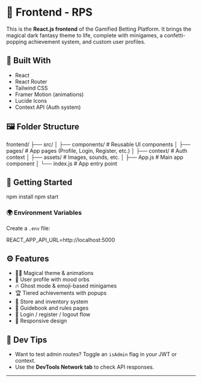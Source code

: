 # 🌌 Frontend - RPS

This is the **React.js frontend** of the Gamified Betting Platform. It brings the magical dark fantasy theme to life, complete with minigames, a confetti-popping achievement system, and custom user profiles.

## 🔧 Built With

- React
- React Router
- Tailwind CSS
- Framer Motion (animations)
- Lucide Icons
- Context API (Auth system)

## 🖼️ Folder Structure

frontend/
├── src/
│   ├── components/        # Reusable UI components
│   ├── pages/             # App pages (Profile, Login, Register, etc.)
│   ├── context/           # Auth context
│   ├── assets/            # Images, sounds, etc.
│   ├── App.js             # Main app component
│   └── index.js           # App entry point

## 🌱 Getting Started

npm install
npm start

### 🌍 Environment Variables

Create a `.env` file:

REACT_APP_API_URL=http://localhost:5000

## ⚙️ Features

- 🧙‍♂️ Magical theme & animations
- 👤 User profile with mood orbs
- 🔥 Ghost mode & emoji-based minigames
- 🏆 Tiered achievements with popups
- 🛒 Store and inventory system
- 📜 Guidebook and rules pages
- 🔐 Login / register / logout flow
- 📱 Responsive design

## 🧪 Dev Tips

- Want to test admin routes? Toggle an `isAdmin` flag in your JWT or context.
- Use the **DevTools Network tab** to check API responses.

---